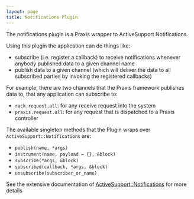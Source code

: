 ```yaml
---
layout: page
title: Notifications Plugin
---
```


The notifications plugin is a Praxis wrapper to ActiveSupport Notifications.

Using this plugin the application can do things like:

* subscribe (i.e. register a callback) to receive notifications whenever anybody published data to a given channel name
* publish data to a given channel (which will deliver the data to all subscribed parties by invoking the registered callbacks)

For example, there are two channels that the Praxis framework publishes data to, that any application can subscribe to:

* `rack.request.all`: for any receive request into the system
* `praxis.request.all`: for any request that is dispatched to a Praxis controller

The available singleton methods that the Plugin wraps over `ActiveSupport::Notifications` are:

* `publish(name, *args)`
* `instrument(name, payload = {}, &block)`
* `subscribe(*args, &block)`
* `subscribed(callback, *args, &block)`
* `unsubscribe(subscriber_or_name)`

See the extensive documentation of [ActiveSupport::Notifications](http://api.rubyonrails.org/classes/ActiveSupport/Notifications.html) for more details
